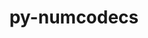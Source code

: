 ---
title: "py-numcodecs"
layout: cache
categories: [package, develop]
meta: {"versions": ["0.7.3"], "compilers": ["gcc@=11.1.0"], "oss": ["ubuntu20.04"], "platforms": ["linux"], "targets": ["x86_64_v3"], "stacks": ["e4s", "root"], "num_specs": 6, "num_specs_by_stack": {"root": 6, "e4s": 4}}
spec_details: [{"hash": "n7z2oal46whpwccrcz62bylngq5qpskn", "compiler": "gcc@=11.1.0", "versions": ["0.7.3"], "os": "ubuntu20.04", "platform": "linux", "target": "x86_64_v3", "variants": ["build_system=python_pip", "~msgpack"], "stacks": ["root"], "size": "-", "tarball": "https://binaries.spack.io/develop/build_cache/linux-ubuntu20.04-x86_64_v3/gcc-11.1.0/py-numcodecs-0.7.3/linux-ubuntu20.04-x86_64_v3-gcc-11.1.0-py-numcodecs-0.7.3-n7z2oal46whpwccrcz62bylngq5qpskn.spack"}, {"hash": "6eexby2icapafa5ybyrezyhjvrxxznd2", "compiler": "gcc@=11.1.0", "versions": ["0.7.3"], "os": "ubuntu20.04", "platform": "linux", "target": "x86_64_v3", "variants": ["build_system=python_pip", "~msgpack"], "stacks": ["root", "e4s"], "size": "-", "tarball": "https://binaries.spack.io/develop/build_cache/linux-ubuntu20.04-x86_64_v3/gcc-11.1.0/py-numcodecs-0.7.3/linux-ubuntu20.04-x86_64_v3-gcc-11.1.0-py-numcodecs-0.7.3-6eexby2icapafa5ybyrezyhjvrxxznd2.spack"}, {"hash": "d3kp3pspw3p467243w7qyfg2wga7om6t", "compiler": "gcc@=11.1.0", "versions": ["0.7.3"], "os": "ubuntu20.04", "platform": "linux", "target": "x86_64_v3", "variants": ["build_system=python_pip", "~msgpack"], "stacks": ["root", "e4s"], "size": "-", "tarball": "https://binaries.spack.io/develop/build_cache/linux-ubuntu20.04-x86_64_v3/gcc-11.1.0/py-numcodecs-0.7.3/linux-ubuntu20.04-x86_64_v3-gcc-11.1.0-py-numcodecs-0.7.3-d3kp3pspw3p467243w7qyfg2wga7om6t.spack"}, {"hash": "yrlux66p3dem3u7jnucxigb7boxmutcb", "compiler": "gcc@=11.1.0", "versions": ["0.7.3"], "os": "ubuntu20.04", "platform": "linux", "target": "x86_64_v3", "variants": ["build_system=python_pip", "~msgpack"], "stacks": ["root", "e4s"], "size": "-", "tarball": "https://binaries.spack.io/develop/build_cache/linux-ubuntu20.04-x86_64_v3/gcc-11.1.0/py-numcodecs-0.7.3/linux-ubuntu20.04-x86_64_v3-gcc-11.1.0-py-numcodecs-0.7.3-yrlux66p3dem3u7jnucxigb7boxmutcb.spack"}, {"hash": "navpegmfksqg6z2bp5j3jkuzz7infuco", "compiler": "gcc@=11.1.0", "versions": ["0.7.3"], "os": "ubuntu20.04", "platform": "linux", "target": "x86_64_v3", "variants": ["build_system=python_pip", "~msgpack"], "stacks": ["root", "e4s"], "size": "-", "tarball": "https://binaries.spack.io/develop/build_cache/linux-ubuntu20.04-x86_64_v3/gcc-11.1.0/py-numcodecs-0.7.3/linux-ubuntu20.04-x86_64_v3-gcc-11.1.0-py-numcodecs-0.7.3-navpegmfksqg6z2bp5j3jkuzz7infuco.spack"}, {"hash": "eesyo4eup53rexihkowq3pi5j4t3f4vy", "compiler": "gcc@=11.1.0", "versions": ["0.7.3"], "os": "ubuntu20.04", "platform": "linux", "target": "x86_64_v3", "variants": ["build_system=python_pip", "~msgpack"], "stacks": ["root"], "size": "-", "tarball": "https://binaries.spack.io/develop/build_cache/linux-ubuntu20.04-x86_64_v3/gcc-11.1.0/py-numcodecs-0.7.3/linux-ubuntu20.04-x86_64_v3-gcc-11.1.0-py-numcodecs-0.7.3-eesyo4eup53rexihkowq3pi5j4t3f4vy.spack"}]
---